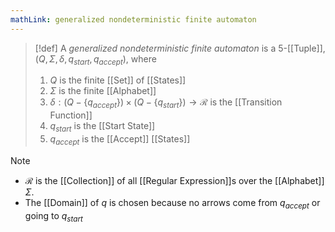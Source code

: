```yaml
---
mathLink: generalized nondeterministic finite automaton
---
```

>[!def]
>A *generalized nondeterministic finite automaton* is a $5$-[[Tuple]], $(Q,\Sigma,\delta,q_{start},q_{accept})$, where
>1. $Q$ is the finite [[Set]] of [[States]]
>2. $\Sigma$ is the finite [[Alphabet]]
>3. $\delta:(Q-\{q_{accept}\})\times(Q-\{q_{start}\})\rightarrow \mathcal{R}$ is the [[Transition Function]]
>4. $q_{start}$ is the [[Start State]]
>5. $q_{accept}$ is the [[Accept]] [[States]]

>[!note] 
>- $\mathcal{R}$ is the [[Collection]] of all [[Regular Expression]]s over the [[Alphabet]] $\Sigma$. 
>- The [[Domain]] of $q$ is chosen because no arrows come from $q_{accept}$ or going to $q_{start}$

